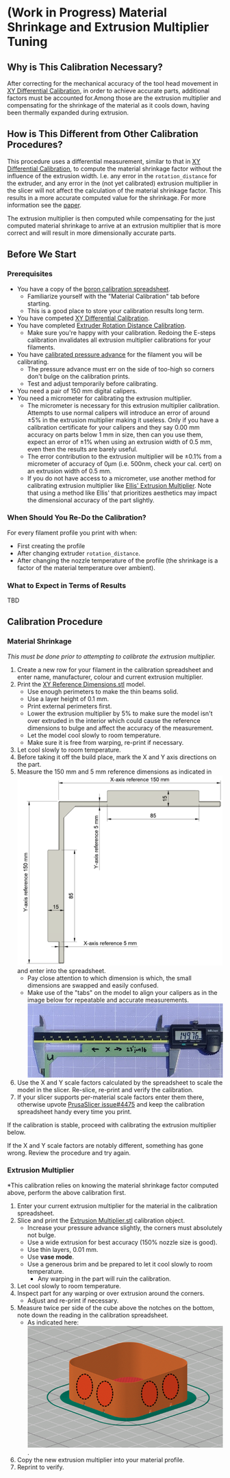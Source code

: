 # (Work in Progress) Material Shrinkage and Extrusion Multiplier Tuning

## Why is This Calibration Necessary?
After correcting for the mechanical accuracy of the tool head movement in [XY Differential Calibration](xy-differential-calibration.md), in order to achieve accurate parts, additional factors must be accounted for.Among those are the extrusion multiplier and compensating for the shrinkage of the material as it cools down, having been thermally expanded during extrusion.

## How is This Different from Other Calibration Procedures?
This procedure uses a differential measurement, similar to that in [XY Differential Calibration](xy-differential-calibration.md), to compute the material shrinkage factor without the influence of the extrusion width. I.e. any error in the `rotation_distance` for the extruder, and any error in the (not yet calibrated) extrusion multiplier in the slicer will not affect the calculation of the material shrinkage factor. This results in a more accurate computed value for the shrinkage. For more information see the [paper](shrinkage-and-multiplier-calibration.pdf).

The extrusion multiplier is then computed while compensating for the just computed material shrinkage to arrive at an extrusion multiplier that is more correct and will result in more dimensionally accurate parts.

## Before We Start

### Prerequisites
* You have a copy of the [boron calibration spreadsheet](https://docs.google.com/spreadsheets/d/12_Dv7_rYfVe8zgUhWrPeNcvSJCttsugQXTOSlCp6MAc).
   * Familiarize yourself with the "Material Calibration" tab before starting.
   * This is a good place to store your calibration results long term.
* You have competed [XY Differential Calibration](xy-differential-calibration.md).
* You have completed [Extruder Rotation Distance Calibration](https://ellis3dp.com/Print-Tuning-Guide/articles/extruder_calibration.html).
   * Make sure you're happy with your calibration. Redoing the E-steps calibration invalidates all extrusion multiplier calibrations for your filaments.
* You have [calibrated pressure advance](https://ellis3dp.com/Print-Tuning-Guide/articles/pressure_linear_advance/introduction.html) for the filament you will be calibrating.
   * The pressure advance must err on the side of too-high so corners don't bulge on the calibration prints.
   * Test and adjust temporarily before calibrating.
* You need a pair of 150 mm digital calipers.
* You need a micrometer for calibrating the extrusion multiplier.
   * The micrometer is necessary for this extrusion multiplier calibration. Attempts to use normal calipers will introduce an error of around ±5% in the extrusion multiplier making it useless. Only if you have a calibration certificate for your calipers and they say 0.00 mm accuracy on parts below 1 mm in size, then can you use them, expect an error of ±1% when using an extrusion width of 0.5 mm, even then the results are barely useful.
   * The error contribution to the extrusion multiplier will be ±0.1% from a micrometer of accuracy of 0µm (i.e. 500nm, check your cal. cert) on an extrusion width of 0.5 mm.
   * If you do not have access to a micrometer, use another method for calibrating extrusion multiplier like [Ellis' Extrusion Multiplier](https://ellis3dp.com/Print-Tuning-Guide/articles/extrusion_multiplier.html). Note that using a method like Ellis' that prioritizes aesthetics may impact the dimensional accuracy of the part slightly.


### When Should You Re-Do the Calibration?
For every filament profile you print with when:
* First creating the profile
* After changing extruder `rotation_distance`.
* After changing the nozzle temperature of the profile (the shrinkage is a factor of the material temperature over ambient).

### What to Expect in Terms of Results
TBD

## Calibration Procedure 

### Material Shrinkage
*This must be done prior to attempting to calibrate the extrusion multiplier.*

1. Create a new row for your filament in the calibration spreadsheet and enter name, manufacturer, colour and current extrusion multiplier.
1. Print the [XY Reference Dimensions.stl](stl/XY%20Reference%20Dimensions.stl) model.
    * Use enough perimeters to make the thin beams solid.
    * Use a layer height of 0.1 mm. 
    * Print external perimeters first.
    * Lower the extrusion multiplier by 5% to make sure the model isn't over extruded in the interior which could cause the reference dimensions to bulge and affect the accuracy of the measurement.
    * Let the model cool slowly to room temperature.
    * Make sure it is free from warping, re-print if necessary.
1. Let cool slowly to room temperature.
1. Before taking it off the build place, mark the X and Y axis directions on the part.
1. Measure the 150 mm and 5 mm reference dimensions as indicated in ![reference dimensions](images/shrinkage-square.png) and enter into the spreadsheet. 
    * Pay close attention to which dimension is which, the small dimensions are swapped and easily confused.
    * Make use of the "tabs" on the model to align your calipers as in the image below for repeatable and accurate measurements. ![tab alignment](images/shrinkage-square-tab-alignment.jpg)
1. Use the X and Y scale factors calculated by the spreadsheet to scale the model in the slicer. Re-slice, re-print and verify the calibration.
1. If your slicer supports per-material scale factors enter them there, otherwise upvote [PrusaSlicer issue#4475](https://github.com/prusa3d/PrusaSlicer/issues/4475) and keep the calibration spreadsheet handy every time you print.

If the calibration is stable, proceed with calibrating the extrusion multiplier below. 

If the X and Y scale factors are notably different, something has gone wrong. Review the procedure and try again.

### Extrusion Multiplier
*This calibration relies on knowing the material shrinkage factor computed above, perform the above calibration first.

1. Enter your current extrusion multiplier for the material in the calibration spreadsheet.
1. Slice and print the [Extrusion Multiplier.stl](stl/Extrusion%20Multiplier.stl) calibration object.
    * Increase your pressure advance slightly, the corners must absolutely not bulge.
    * Use a wide extrusion for best accuracy (150% nozzle size is good).
    * Use thin layers, 0.01 mm.
    * Use **vase mode**.
    * Use a generous brim and be prepared to let it cool slowly to room temperature.
        * Any warping in the part will ruin the calibration.
1. Let cool slowly to room temperature.
1. Inspect part for any warping or over extrusion around the corners.
    * Adjust and re-print if necessary.
1. Measure twice per side of the cube above the notches on the bottom, note down the reading in the calibration spreadsheet.
    * As indicated here: ![notches](images/extrusion%20multiplier%20cube.png).
1. Copy the new extrusion multiplier into your material profile.
1. Reprint to verify.